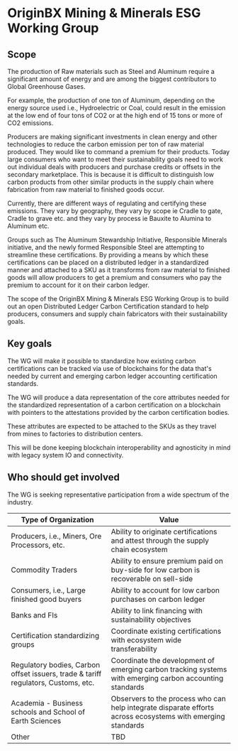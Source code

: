 # OriginBX Mining & Minerals ESG Working Group

## Scope
The production of Raw materials such as Steel and Aluminum require a significant amount of energy and are among the biggest contributors to Global Greenhouse Gases.

For example, the production of one ton of Aluminum,  depending on the energy source used i.e., Hydroelectric or Coal, could result in the emission at the low end of four tons of CO2 or at the high end of 15 tons or more of CO2 emissions.

Producers are making significant investments in clean energy and other technologies to reduce the carbon emission per ton of raw material produced. They would like to command a premium for their products. Today large consumers who want to meet their sustainability goals need to work out individual deals with producers and purchase credits or offsets in the secondary marketplace. This is because it is difficult to distinguish low carbon products from other similar products in the supply chain where fabrication from raw material to finished goods occur.

Currently, there are different ways of regulating and certifying these emissions. They vary by geography, they vary by scope ie Cradle to gate, Cradle to grave etc. and they vary by process ie Bauxite to Alumina to Aluminum etc. 

Groups such as The Aluminum Stewardship Initiative, Responsible Minerals initiative, and the newly formed Responsible Steel are attempting to streamline these certifications. By providing a means by which these certifications can be placed on a distributed ledger in a standardized manner and attached to a SKU as it transforms from raw material to finished goods will allow producers to get a premium and consumers who pay the premium to account for it on their carbon ledger.

The scope of the OriginBX Mining & Minerals ESG Working Group is to build out an open Distributed Ledger Carbon Certification standard to help producers, consumers and supply chain fabricators with their sustainability goals. 

## Key goals
The WG will make it possible to standardize how existing carbon certifications can be  tracked via use of blockchains for the data that's needed by current and emerging carbon ledger accounting certification standards.

The WG will produce a data representation of the core attributes needed for the standardized representation of a carbon certification on a blockchain with pointers to the attestations provided by the carbon certification bodies.

These attributes are expected to be attached to the SKUs as they travel from mines to factories to distribution centers.

This will be done keeping blockchain interoperability and agnosticity in mind with legacy system IO and connectivity.

## Who should get involved
The WG is seeking representative participation from a wide spectrum of the industry. 

|Type of Organization | Value
|-----|--------|
|Producers, i.e., Miners, Ore Processors, etc.|Ability to originate certifications and attest through the supply chain ecosystem
|Commodity Traders| Ability to ensure premium paid on buy-side for low carbon is recoverable on sell-side|
|Consumers, i.e., Large finished good buyers| Ability to account for low carbon purchases on carbon ledger|
|Banks and FIs | Ability to link financing with sustainability objectives|
|Certification standardizing groups| Coordinate existing certifications with ecosystem wide transferability|
|Regulatory bodies, Carbon offset issuers, trade & tariff regulators, Customs, etc.| Coordinate the development of  emerging carbon tracking systems with emerging carbon accounting standards|
|Academia - Business schools and School of Earth Sciences| Observers to the process who can help integrate disparate efforts across ecosystems with emerging standards|
|Other| TBD
 
 

